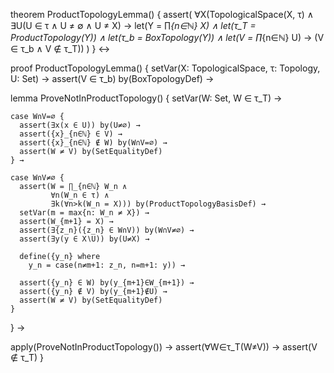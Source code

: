 theorem ProductTopologyLemma() {
  assert(
    ∀X(TopologicalSpace(X, τ) ∧
    ∃U(U ∈ τ ∧ U ≠ ∅ ∧ U ≠ X) →
    let(Y = ∏_{n∈ℕ} X) ∧
    let(τ_T = ProductTopology(Y)) ∧
    let(τ_b = BoxTopology(Y)) ∧
    let(V = ∏_{n∈ℕ} U) →
    (V ∈ τ_b ∧ V ∉ τ_T))
  )
} ↔

proof ProductTopologyLemma() {
  setVar(X: TopologicalSpace, τ: Topology, U: Set) →
  assert(V ∈ τ_b) by(BoxTopologyDef) →
  
  lemma ProveNotInProductTopology() {
    setVar(W: Set, W ∈ τ_T) →
    
    case W∩V=∅ {
      assert(∃x(x ∈ U)) by(U≠∅) →
      assert({x}_{n∈ℕ} ∈ V) →
      assert({x}_{n∈ℕ} ∉ W) by(W∩V=∅) →
      assert(W ≠ V) by(SetEqualityDef)
    } →
    
    case W∩V≠∅ {
      assert(W = ∏_{n∈ℕ} W_n ∧ 
             ∀n(W_n ∈ τ) ∧
             ∃k(∀n>k(W_n = X))) by(ProductTopologyBasisDef) →
      setVar(m = max{n: W_n ≠ X}) →
      assert(W_{m+1} = X) →
      assert(∃{z_n}({z_n} ∈ W∩V)) by(W∩V≠∅) →
      assert(∃y(y ∈ X∖U)) by(U≠X) →
      
      define({y_n} where
        y_n = case(n≠m+1: z_n, n=m+1: y)) →
      
      assert({y_n} ∈ W) by(y_{m+1}∈W_{m+1}) →
      assert({y_n} ∉ V) by(y_{m+1}∉U) →
      assert(W ≠ V) by(SetEqualityDef)
    }
  } →
  
  apply(ProveNotInProductTopology()) →
  assert(∀W∈τ_T(W≠V)) →
  assert(V ∉ τ_T)
}